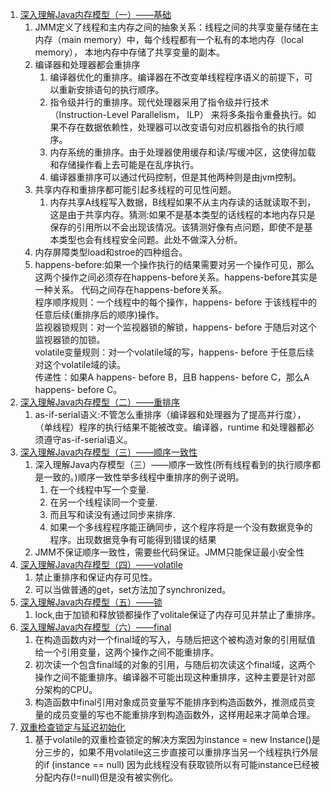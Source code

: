 1. [深入理解Java内存模型（一）——基础](http://www.infoq.com/cn/articles/java-memory-model-1?utm_source=infoq&utm_campaign=user_page&utm_medium=link)      
    1. JMM定义了线程和主内存之间的抽象关系：线程之间的共享变量存储在主内存（main memory）中，每个线程都有一个私有的本地内存（local memory），
    本地内存中存储了共享变量的副本。       
    1. 编译器和处理器都会重排序
        1. 编译器优化的重排序。编译器在不改变单线程程序语义的前提下，可以重新安排语句的执行顺序。    
        1. 指令级并行的重排序。现代处理器采用了指令级并行技术（Instruction-Level Parallelism， ILP）
        来将多条指令重叠执行。如果不存在数据依赖性，处理器可以改变语句对应机器指令的执行顺序。   
        1. 内存系统的重排序。由于处理器使用缓存和读/写缓冲区，这使得加载和存储操作看上去可能是在乱序执行。    
        1. 编译器重排序可以通过代码控制，但是其他两种则是由jvm控制。     
    1. 共享内存和重排序都可能引起多线程的可见性问题。    
        1. 内存共享A线程写入数据，B线程如果不从主内存读的话就读取不到，这是由于共享内存。猜测:如果不是基本类型的话线程的本地内存只是保存的引用所以不会出现该情况。该猜测好像有点问题，即使不是基本类型也会有线程安全问题。此处不做深入分析。    
    1. 内存屏障类型load和stroe的四种组合。     
    1. happens-before:如果一个操作执行的结果需要对另一个操作可见，那么这两个操作之间必须存在happens-before关系。happens-before其实是一种关系。 代码之间存在happens-before关系。      
        程序顺序规则：一个线程中的每个操作，happens- before 于该线程中的任意后续(重排序后的顺序)操作。    
        监视器锁规则：对一个监视器锁的解锁，happens- before 于随后对这个监视器锁的加锁。    
        volatile变量规则：对一个volatile域的写，happens- before 于任意后续对这个volatile域的读。     
        传递性：如果A happens- before B，且B happens- before C，那么A happens- before C。      
1. [深入理解Java内存模型（二）——重排序](http://www.infoq.com/cn/articles/java-memory-model-2?utm_source=infoq&utm_campaign=user_page&utm_medium=link)       
    1. as-if-serial语义:不管怎么重排序（编译器和处理器为了提高并行度），
    （单线程）程序的执行结果不能被改变。编译器，runtime 和处理器都必须遵守as-if-serial语义。     
1. [深入理解Java内存模型（三）——顺序一致性](http://www.infoq.com/cn/articles/java-memory-model-3?utm_source=infoq&utm_campaign=user_page&utm_medium=link)       
    1. 深入理解Java内存模型（三）——顺序一致性(所有线程看到的执行顺序都是一致的。)顺序一致性举多线程中重排序的例子说明。        
        1. 在一个线程中写一个变量.     
        1. 在另一个线程读同一个变量.      
        1. 而且写和读没有通过同步来排序.       
        1. 如果一个多线程程序能正确同步，这个程序将是一个没有数据竞争的程序。出现数据竞争有可能得到错误的结果    
    1. JMM不保证顺序一致性，需要些代码保证。JMM只能保证最小安全性      
1. [深入理解Java内存模型（四）——volatile](http://www.infoq.com/cn/articles/java-memory-model-4?utm_source=infoq&utm_campaign=user_page&utm_medium=link)       
    1. 禁止重排序和保证内存可见性。     
    1. 可以当做普通的get，set方法加了synchronized。      
1. [深入理解Java内存模型（五）——锁](http://www.infoq.com/cn/articles/java-memory-model-5?utm_source=infoq&utm_campaign=user_page&utm_medium=link)         
    1. lock,由于加锁和释放锁都操作了volitale保证了内存可见并禁止了重排序。     
1. [深入理解Java内存模型（六）——final](http://www.infoq.com/cn/articles/java-memory-model-6?utm_source=infoq&utm_campaign=user_page&utm_medium=link)        
    1. 在构造函数内对一个final域的写入，与随后把这个被构造对象的引用赋值给一个引用变量，这两个操作之间不能重排序。    
    1. 初次读一个包含final域的对象的引用，与随后初次读这个final域，这两个操作之间不能重排序。编译器不可能出现这种重排序，这种主要是针对部分架构的CPU。    
    1. 构造函数中final引用对象成员变量写不能排序到构造函数外，推测成员变量的成员变量的写也不能重排序到构造函数外，这样用起来才简单合理。     
1. [双重检查锁定与延迟初始化](http://www.infoq.com/cn/articles/double-checked-locking-with-delay-initialization?utm_source=infoq&utm_campaign=user_page&utm_medium=link)       
    1. 基于volatile的双重检查锁定的解决方案因为instance = new Instance()是分三步的，如果不用volatile这三步直接可以重排序当另一个线程执行外层的if (instance == null) 因为此线程没有获取锁所以有可能instance已经被分配内存(!=null)但是没有被实例化。      


